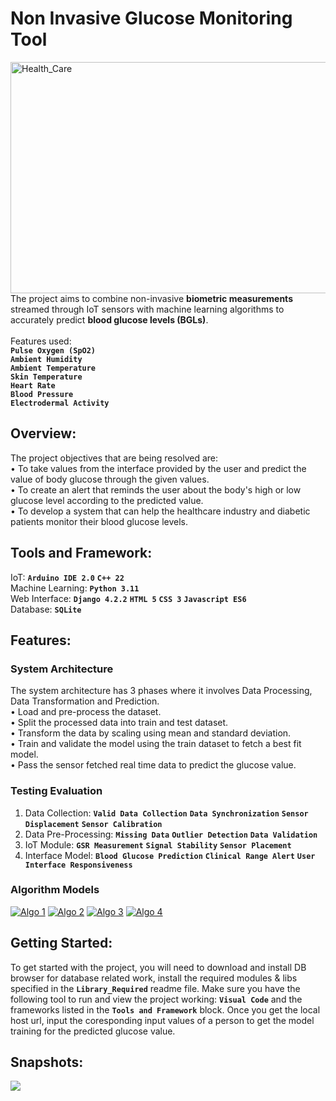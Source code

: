 # Non Invasive Glucose Monitoring Tool
<p>
    <img align="left" alt="Health_Care" title="Health Care" width="750" height="370" src="https://www.bioworld.com/ext/resources/Stock-images/Therapeutic-topics/Diabetes/diabetes-management.png?1593552366">
</p>

The project aims to combine non-invasive <b> biometric measurements </b> streamed through IoT sensors with machine learning algorithms to accurately predict <b> blood glucose levels (BGLs)</b>.<br><br>
Features used:<br>
  **`Pulse Oxygen (SpO2)`**<br>
  **`Ambient Humidity`**<br>
  **`Ambient Temperature`**<br>
  **`Skin Temperature`**<br>
  **`Heart Rate`**<br>
  **`Blood Pressure`**<br>
  **`Electrodermal Activity`**<br>

## Overview:
The project objectives that are being resolved are:
<br>• To take values from the interface provided by the user and predict the value of body glucose through the given values.
<br>• To create an alert that reminds the user about the body's high or low glucose level according to the predicted value.
<br>• To develop a system that can help the healthcare industry and diabetic patients monitor their blood glucose levels.

## Tools and Framework:
IoT: **`Arduino IDE 2.0`** **`C++ 22`**
<br>Machine Learning: **`Python 3.11`** 
<br>Web Interface: **`Django 4.2.2`** **`HTML 5`** **`CSS 3`** **`Javascript ES6`** 
<br>Database: **`SQLite`** 

## Features:
### System Architecture
The system architecture has 3 phases where it involves Data Processing, Data Transformation and Prediction.
<br>• Load and pre-process the dataset.
<br>• Split the processed data into train and test dataset.
<br>• Transform the data by scaling using mean and standard deviation.
<br>• Train and validate the model using the train dataset to fetch a best fit model.
<br>• Pass the sensor fetched real time data to predict the glucose value.

### Testing Evaluation
1. Data Collection: 
**`Valid Data Collection`** **`Data Synchronization`** **`Sensor Displacement`** **`Sensor Calibration`**
2. Data Pre-Processing:
**`Missing Data`** **`Outlier Detection`** **`Data Validation`**
3. IoT Module:
**`GSR Measurement`** **`Signal Stability`** **`Sensor Placement`**
4. Interface Model:
**`Blood Glucose Prediction`** **`Clinical Range Alert`** **`User Interface Responsiveness`**

### Algorithm Models
<p align="left">
      <a href="https://scikit-learn.org/stable/modules/tree.html">
         <img alt="Algo 1" title="Decision Tree Model" src="https://custom-icon-badges.demolab.com/badge/-Decision_Tree-gold?style=for-the-badge&logo=decision_tree&logoColor=black"/></a>
      <a href="https://scikit-learn.org/stable/modules/generated/sklearn.ensemble.RandomForestRegressor.html">
         <img alt="Algo 2" title="Random Forest Regressor" src="https://custom-icon-badges.demolab.com/badge/-Random_Forest_Regressor-plum?style=for-the-badge&logo=random_forest&logoColor=black"/></a> 
      <a href="https://github.com/ForrestKnight?tab=followers">
         <img alt="Algo 3" title="Long Short Term Model" src="https://custom-icon-badges.demolab.com/badge/-Long_Short_Term-palegreen?style=for-the-badge&logoColor=black&logo=long_short"/></a>
      <a href="https://scikit-learn.org/stable/modules/generated/sklearn.ensemble.GradientBoostingRegressor.html">
         <img alt="Algo 4" title="Gradient Boosting Regressor" src="https://custom-icon-badges.demolab.com/badge/-Gradient_Boosting_Regressor-teal?style=for-the-badge&logo=gradient_booster&logoColor=black"/></a>
   </p>

## Getting Started:
To get started with the project, you will need to download and install DB browser for database related work, install the required modules & libs specified in the **`Library_Required`** readme file.
Make sure you have the following tool to run and view the project working: **`Visual Code`** and the frameworks listed in the **`Tools and Framework`** block. Once you get the local host url, input the coresponding input values of a person to get the model training for the predicted glucose value.

## Snapshots:
<p align="left">
  <img src="https://github.com/Thunderclap-ui/Non-Invasive_Glucose_Monitoring_Tool/assets/68047912/c0e3c9aa-8566-4fb3-a517-2cf246e3f512"/>
</p>
